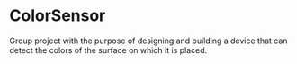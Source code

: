 # ColorSensor
Group project with the purpose of designing and building a device that can detect the colors of the surface on which it is placed.
